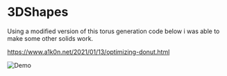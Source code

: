 # 3DShapes
Using a modified version of this torus generation code below i was able to make some other solids work.


https://www.a1k0n.net/2021/01/13/optimizing-donut.html


![Demo](Demo.gif)
